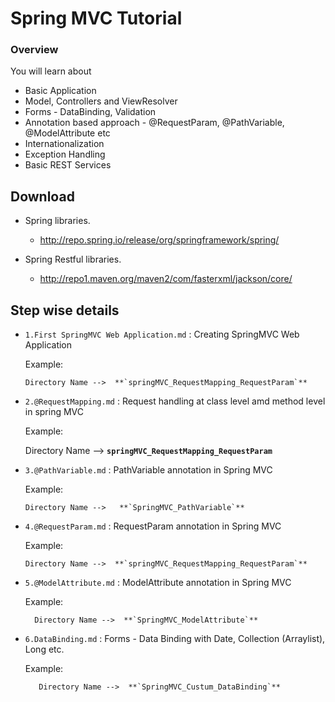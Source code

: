 # Spring MVC Tutorial

###  Overview

You will learn about

- Basic Application
- Model, Controllers and ViewResolver 
- Forms - DataBinding, Validation
- Annotation based approach - @RequestParam, @PathVariable, @ModelAttribute etc
- Internationalization
- Exception Handling
- Basic REST Services


## Download

* Spring libraries. 
  - http://repo.spring.io/release/org/springframework/spring/
  
* Spring Restful libraries.
  - http://repo1.maven.org/maven2/com/fasterxml/jackson/core/

## Step wise details

*  `1.First SpringMVC Web Application.md`  : Creating SpringMVC Web Application

   Example:
   
       Directory Name -->  **`springMVC_RequestMapping_RequestParam`**

*  `2.@RequestMapping.md`  : Request handling at class level amd method level in spring MVC

    Example:
    
      Directory Name -->  **`springMVC_RequestMapping_RequestParam`**

*  `3.@PathVariable.md`  : PathVariable annotation in Spring MVC
     
     Example:
     
       Directory Name -->   **`SpringMVC_PathVariable`**

*  `4.@RequestParam.md`  : RequestParam annotation in Spring MVC

     Example:
     
       Directory Name -->  **`springMVC_RequestMapping_RequestParam`**
     
*  `5.@ModelAttribute.md`  : ModelAttribute annotation in Spring MVC

      Example:
      
         Directory Name -->  **`SpringMVC_ModelAttribute`**

*  `6.DataBinding.md`  : Forms - Data Binding with Date, Collection (Arraylist), Long etc.

      Example:
      
          Directory Name -->  **`SpringMVC_Custum_DataBinding`**


